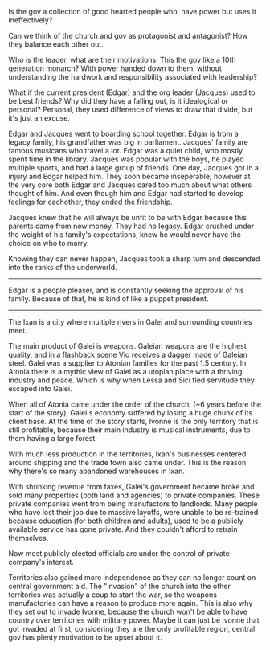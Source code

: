 Is the gov a collection of good hearted people who, have power but uses it ineffectively?

Can we think of the church and gov as protagonist and antagonist?
How they balance each other out.

Who is the leader, what are their motivations.
This the gov like a 10th generation monarch?
With power handed down to them, without understanding the hardwork and responsibility associated with leadership?

What if the current president (Edgar) and the org leader (Jacques) used to be best friends?
Why did they have a falling out, is it idealogical or personal?
Personal, they used difference of views to draw that divide, but it's just an excuse.

Edgar and Jacques went to boarding school together. Edgar is from a legacy family, his grandfather was big in parliament. Jacques' family are famous musicans who travel a lot. Edgar was a quiet child, who mostly spent time in the library. Jacques was popular with the boys, he played multiple sports, and had a large group of friends. One day, Jacques got in a injury and Edgar helped him. They soon became inseperable; however at the very core both Edgar and Jacques cared too much about what others thought of him. And even though him and Edgar had started to develop feelings for eachother, they ended the friendship.

Jacques knew that he will always be unfit to be with Edgar because this parents came from new money. They had no legacy. Edgar crushed under the weight of his family's expectations, knew he would never have the choice on who to marry.

Knowing they can never happen, Jacques took a sharp turn and descended into the ranks of the underworld.

----

Edgar is a people pleaser, and is constantly seeking the approval of his family. Because of that, he is kind of like a puppet president. 

---

The Ixan is a city where multiple rivers in Galei and surrounding countries meet.

The main product of Galei is weapons. Galeian weapons are the highest quality, and in a flashback scene Vio receives a dagger made of Galeian steel. Galei was a supplier to Atonian families for the past 1.5 century. In Atonia there is a mythic view of Galei as a utopian place with a thriving industry and peace. Which is why when Lessa and Sici fled servitude they escaped into Galei. 

When all of Atonia came under the order of the church, (~6 years before the start of the story), Galei's economy suffered by losing a huge chunk of its client base. At the time of the story starts, Ivonne is the only territory that is still profitable, because their main industry is musical instruments, due to them having a large forest. 

With much less production in the territories, Ixan's businesses centered around shipping and the trade town also came under. This is the reason why there's so many abandoned warehouses in Ixan. 

With shrinking revenue from taxes, Galei's government became broke and sold many properties (both land and agencies) to private companies. These private companies went from being manufactors to landlords. Many people who have lost their job due to massive layoffs, were unable to be re-trained because education (for both children and adults), used to be a publicly available service has gone private. And they couldn't afford to retrain themselves.

Now most publicly elected officials are under the control of private company's interest. 

Territories also gained more independence as they can no longer count on central government aid. The "invasion" of the church into the other territories was actually a coup to start the war, so the weapons manufactories can have a reason to produce more again. This is also why they set out to invade Ivonne, because the church won't be able to have country over territories with military power. Maybe it can just be Ivonne that got invaded at first, considering they are the only profitable region, central gov has plenty motivation to be upset about it.